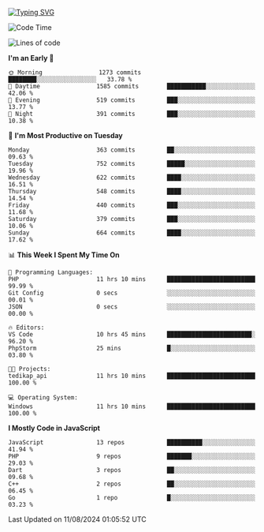 [![Typing SVG](https://readme-typing-svg.demolab.com?font=Fira+Code&pause=1000&color=F7F7F7&random=false&width=435&lines=Hi+%F0%9F%91%8B%2C+I'm+Rafiu+Sidqi;Junior+Backend+Developer)](https://git.io/typing-svg)
<!--START_SECTION:waka-->
![Code Time](http://img.shields.io/badge/Code%20Time-325%20hrs%2042%20mins-blue)

![Lines of code](https://img.shields.io/badge/From%20Hello%20World%20I%27ve%20Written-1.5%20million%20lines%20of%20code-blue)

**I'm an Early 🐤** 

```text
🌞 Morning                1273 commits        ████████░░░░░░░░░░░░░░░░░   33.78 % 
🌆 Daytime                1585 commits        ███████████░░░░░░░░░░░░░░   42.06 % 
🌃 Evening                519 commits         ███░░░░░░░░░░░░░░░░░░░░░░   13.77 % 
🌙 Night                  391 commits         ███░░░░░░░░░░░░░░░░░░░░░░   10.38 % 
```
📅 **I'm Most Productive on Tuesday** 

```text
Monday                   363 commits         ██░░░░░░░░░░░░░░░░░░░░░░░   09.63 % 
Tuesday                  752 commits         █████░░░░░░░░░░░░░░░░░░░░   19.96 % 
Wednesday                622 commits         ████░░░░░░░░░░░░░░░░░░░░░   16.51 % 
Thursday                 548 commits         ████░░░░░░░░░░░░░░░░░░░░░   14.54 % 
Friday                   440 commits         ███░░░░░░░░░░░░░░░░░░░░░░   11.68 % 
Saturday                 379 commits         ███░░░░░░░░░░░░░░░░░░░░░░   10.06 % 
Sunday                   664 commits         ████░░░░░░░░░░░░░░░░░░░░░   17.62 % 
```


📊 **This Week I Spent My Time On** 

```text
💬 Programming Languages: 
PHP                      11 hrs 10 mins      █████████████████████████   99.99 % 
Git Config               0 secs              ░░░░░░░░░░░░░░░░░░░░░░░░░   00.01 % 
JSON                     0 secs              ░░░░░░░░░░░░░░░░░░░░░░░░░   00.00 % 

🔥 Editors: 
VS Code                  10 hrs 45 mins      ████████████████████████░   96.20 % 
PhpStorm                 25 mins             █░░░░░░░░░░░░░░░░░░░░░░░░   03.80 % 

🐱‍💻 Projects: 
tedikap_api              11 hrs 10 mins      █████████████████████████   100.00 % 

💻 Operating System: 
Windows                  11 hrs 10 mins      █████████████████████████   100.00 % 
```

**I Mostly Code in JavaScript** 

```text
JavaScript               13 repos            ██████████░░░░░░░░░░░░░░░   41.94 % 
PHP                      9 repos             ███████░░░░░░░░░░░░░░░░░░   29.03 % 
Dart                     3 repos             ██░░░░░░░░░░░░░░░░░░░░░░░   09.68 % 
C++                      2 repos             ██░░░░░░░░░░░░░░░░░░░░░░░   06.45 % 
Go                       1 repo              █░░░░░░░░░░░░░░░░░░░░░░░░   03.23 % 
```




 Last Updated on 11/08/2024 01:05:52 UTC
<!--END_SECTION:waka-->
